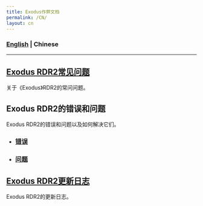 ```yaml
---
title: Exodus作弊文档
permalink: /CN/
layout: cn
---
```

### [English](../../) | Chinese
---
## [Exodus RDR2常见问题](CN/FAQ)
关于《Exodus》RDR2的常问问题。

## Exodus RDR2的错误和问题
Exodus RDR2的错误和问题以及如何解决它们。
- ### [错误](Documentation/Errors.md)
- ### [问题](Documentation/Issues.md)

## [Exodus RDR2更新日志](../../Documentation/Changelogs.md)
Exodus RDR2的更新日志。
